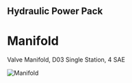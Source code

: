  ## Hydraulic Power Pack
 
 # Manifold
 
 
 Valve Manifold, D03 Single Station, 4 SAE 
 
 ![Manifold](https://github.com/plastic-hub/products/blob/master/projects/hydraulic-power-pack/documents/manifold/manifold.jpg)
 
 
 
 
 
